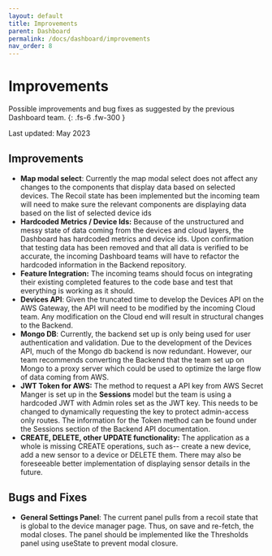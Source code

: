 ```yaml
---
layout: default
title: Improvements
parent: Dashboard
permalink: /docs/dashboard/improvements
nav_order: 8
---
```


# Improvements
Possible improvements and bug fixes as suggested by the previous Dashboard team.
{: .fs-6 .fw-300 }

Last updated: May 2023

## Improvements
- **Map modal select**: Currently the map modal select does not affect any changes to the components that display data based on selected devices. The Recoil state has been implemented but the incoming team will need to make sure the relevant components are displaying data based on the list of selected device ids
- **Hardcoded Metrics / Device Ids:** Because of the unstructured and messy state of data coming from the devices and cloud layers, the Dashboard has hardcoded metrics and device ids. Upon confirmation that testing data has been removed and that all data is verified to be accurate, the incoming Dashboard teams will have to refactor the hardcoded information in the Backend repository.
- **Feature Integration:** The incoming teams should focus on integrating their existing completed features to the code base and test that everything is working as it should.
- ****Devices API****: Given the truncated time to develop the Devices API on the AWS Gateway, the API will need to be modified by the incoming Cloud team. Any modification on the Cloud end will result in structural changes to the Backend.
- **Mongo DB**: Currently, the backend set up is only being used for user authentication and validation. Due to the development of the Devices API, much of the Mongo db backend is now redundant. However, our team recommends converting the Backend that the team set up on Mongo to a proxy server which could be used to optimize the large flow of data coming from AWS.
- **JWT Token for AWS:** The method to request a API key from AWS Secret Manger is set up in the **Sessions** model but the team is using a hardcoded JWT with Admin roles set as the JWT key. This needs to be changed to dynamically requesting the key to protect admin-access only routes. The information for the Token method can be found under the Sessions section of the Backend API documentation.
- **CREATE, DELETE, other UPDATE functionality:** The application as a whole is missing CREATE operations, such as-- create a new device, add a new sensor to a device or DELETE them. There may also be foreseeable better implementation of displaying sensor details in the future.

## Bugs and Fixes
- **General Settings Panel**: The current panel pulls from a recoil state that is global to the device manager page. Thus, on save and re-fetch, the modal closes. The panel should be implemented like the Thresholds panel using useState to prevent modal closure.